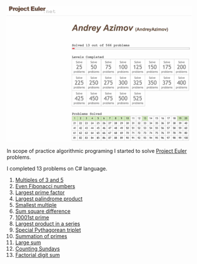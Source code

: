 ![](https://github.com/AndreyAzimov/project-euler/blob/master/progress.jpg)

In scope of practice algorithmic programing I started to solve [Project Euler][site] problems.

I completed 13 problems on C# language.

1. [Multiples of 3 and 5][p1]
2. [Even Fibonacci numbers][p2]
3. [Largest prime factor][p3]
4. [Largest palindrome product][p4]
5. [Smallest multiple][p5]
6. [Sum square difference][p6]
7. [10001st prime][p7]
8. [Largest product in a series][p8]
9. [Special Pythagorean triplet][p9]
10. [Summation of primes][p10]
13. [Large sum][p13]
19. [Counting Sundays][p19]
20. [Factorial digit sum][p20]

[site]:<http://projecteuler.net>

[p1]:<https://projecteuler.net/problem=1>
[p2]:<https://projecteuler.net/problem=2>
[p3]:<https://projecteuler.net/problem=3>
[p4]:<https://projecteuler.net/problem=4>
[p5]:<https://projecteuler.net/problem=5>
[p6]:<https://projecteuler.net/problem=6>
[p7]:<https://projecteuler.net/problem=7>
[p8]:<https://projecteuler.net/problem=8>
[p9]:<https://projecteuler.net/problem=9>
[p10]:<https://projecteuler.net/problem=10>
[p13]:<https://projecteuler.net/problem=13>
[p19]:<https://projecteuler.net/problem=19>
[p20]:<https://projecteuler.net/problem=20>
